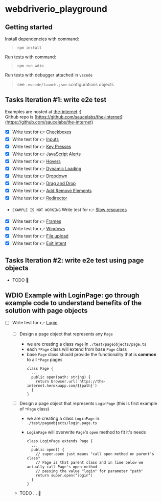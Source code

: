 # webdriverio_playground

## Getting started

Install dependencies with command:

> `npm install`

Run tests with command:

> `npm run wdio`

Run tests with debugger attached in `vscode`

> see `.vscode/launch.json` configurations objects

## Tasks Iteration #1: write e2e test

Examples are hosted at [the-internet](https://the-internet.herokuapp.com/) :)  
Github repo is [https://github.com/saucelabs/the-internet](https://github.com/saucelabs/the-internet)

- [x] Write test for :point_right: [Checkboxes](https://the-internet.herokuapp.com/checkboxes)
- [x] Write test for :point_right: [Inputs](https://the-internet.herokuapp.com/inputs)
- [x] Write test for :point_right: [Key Presses](https://the-internet.herokuapp.com/key_presses?)
- [x] Write test for :point_right: [JavaScript Alerts](https://the-internet.herokuapp.com/javascript_alerts)
- [x] Write test for :point_right: [Hovers](https://the-internet.herokuapp.com/hovers)
- [x] Write test for :point_right: [Dynamic Loading](https://the-internet.herokuapp.com/dynamic_loading)
- [x] Write test for :point_right: [Dropdown](https://the-internet.herokuapp.com/dropdown)
- [x] Write test for :point_right: [Drag and Drop](https://the-internet.herokuapp.com/drag_and_drop)
- [x] Write test for :point_right: [Add Remove Elements](https://the-internet.herokuapp.com/add_remove_elements/)
- [x] Write test for :point_right: [Redirector](https://the-internet.herokuapp.com/redirector)
- `EXAMPLE IS NOT WORKING` Write test for :point_right: [Slow resources](https://the-internet.herokuapp.com/slow)
- [x] Write test for :point_right: [Frames](https://the-internet.herokuapp.com/frames)
- [x] Write test for :point_right: [Windows](https://the-internet.herokuapp.com/windows)
- [x] Write test for :point_right: [File upload](https://the-internet.herokuapp.com/upload)
- [x] Write test for :point_right: [Exit intent](https://the-internet.herokuapp.com/exit_intent)

## Tasks Iteration #2: write e2e test using page objects

- TODO :construction:

## WDIO Example with LoginPage: go through example code to understand benefits of the solution with page objects

- [ ] Write test for :point_right: [Login](https://the-internet.herokuapp.com/login)

  - [ ] Design a page object that represents any `Page`
    - we are creating a class `Page` in `./test/pageobjects/page.ts`
    - each `*Page` class will extend from base `Page` class
    - base `Page` class should provide the functionality that is **common** to all `*Page` pages
      ```
      class Page {
        ...
        public open(path: string) {
          return browser.url(`https://the-internet.herokuapp.com/${path}`)
        }
      }
      ```
  - [ ] Design a page object that represents `LoginPage` (this is first example of `*Page` class)

    - we are creating a class `LoginPage` in `./test/pageobjects/login.page.ts`
    - `LoginPage` will overwrite `Page`'s `open` method to fit it's needs

      ```
      class LoginPage extends Page {
        ...
        public open() {
          // super.open just means "call open method on parent's class"
          // Page is that parent class and in line below we actually call Page's open method
          // passing the value "login" for parameter "path"
          return super.open("login")
        }
      }

      ```

  - TODO ... :construction:

